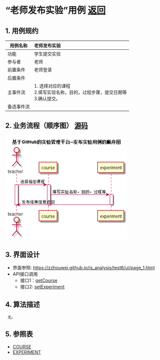 <!-- markdownlint-disable MD033-->
<!-- 禁止MD033类型的警告 https://www.npmjs.com/package/markdownlint -->

# “老师发布实验”用例 [返回](./README.md)
## 1. 用例规约

|用例名称|老师发布实验|
|-------|:-------------|
|功能|学生提交实验|
|参与者|老师|
|前置条件|老师登录|
|后置条件| |
|主事件流|1. 选择对应的课程<br/>2.填写实验名称，目的，过程步骤，提交日期等<br/>3.确认提交。|
|备选事件流||

## 2. 业务流程（顺序图） [源码](./src/fb.puml)
![](./fb.png) 

## 3. 界面设计
- 界面参照: https://zzhouwei.github.io/is_analysis/test6/ui/page_1.html
- API接口调用
    - 接口1：[getCourse](./getCourse.md) 
    - 接口2: [setExperiment](./setExperiment.md) 

## 4. 算法描述
	 无。
    
## 5. 参照表

- [COURSE](./数据库设计.md/#COURSE)
- [EXPERIMENT](./数据库设计.md/#EXPERIMENT)



